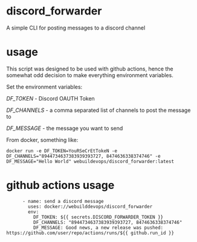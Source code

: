 # discord_forwarder
A simple CLI for posting messages to a discord channel

# usage
This script was designed to be used with github actions, hence the somewhat odd decision to make everything environment variables.

Set the environment variables:

*DF_TOKEN* - Discord OAUTH Token

*DF_CHANNELS* - a comma separated list of channels to post the message to

*DF_MESSAGE* - the message you want to send

From docker, something like:

```
docker run -e DF_TOKEN=YouRSeCrEtTokeN -e DF_CHANNELS="8944734637383939393727, 8474636338374746" -e DF_MESSAGE="Hello World" webuildevops/discord_forwarder:latest
```

# github actions usage

```
      - name: send a discord message
        uses: docker://webuilddevops/discord_forwarder
        env:
          DF_TOKEN: ${{ secrets.DISCORD_FORWARDER_TOKEN }}
          DF_CHANNELS: "8944734637383939393727, 8474636338374746"
          DF_MESSAGE: Good news, a new release was pushed: https://github.com/user/repo/actions/runs/${{ github.run_id }}
```
